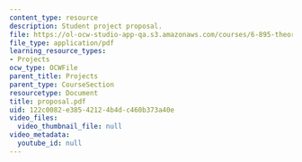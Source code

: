 ```yaml
---
content_type: resource
description: Student project proposal.
file: https://ol-ocw-studio-app-qa.s3.amazonaws.com/courses/6-895-theory-of-parallel-systems-sma-5509-fall-2003/122c0082e38542124b4dc460b373a40e_proposal.pdf
file_type: application/pdf
learning_resource_types:
- Projects
ocw_type: OCWFile
parent_title: Projects
parent_type: CourseSection
resourcetype: Document
title: proposal.pdf
uid: 122c0082-e385-4212-4b4d-c460b373a40e
video_files:
  video_thumbnail_file: null
video_metadata:
  youtube_id: null
---
```

